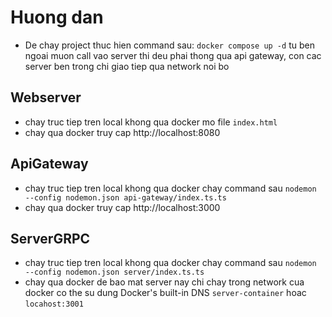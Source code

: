 # Huong dan

-   De chay project thuc hien command sau: `docker compose up -d`
    tu ben ngoai muon call vao server thi deu phai thong qua api gateway, con cac server ben trong chi giao tiep qua network noi bo

## Webserver

-   chay truc tiep tren local khong qua docker
    mo file `index.html`
-   chay qua docker
    truy cap http://localhost:8080

## ApiGateway

-   chay truc tiep tren local khong qua docker
    chay command sau `nodemon --config nodemon.json api-gateway/index.ts.ts`
-   chay qua docker
    truy cap http://localhost:3000

## ServerGRPC

-   chay truc tiep tren local khong qua docker
    chay command sau `nodemon --config nodemon.json server/index.ts.ts`
-   chay qua docker
    de bao mat server nay chi chay trong network cua docker co the su dung Docker's built-in DNS `server-container` hoac `locahost:3001`
